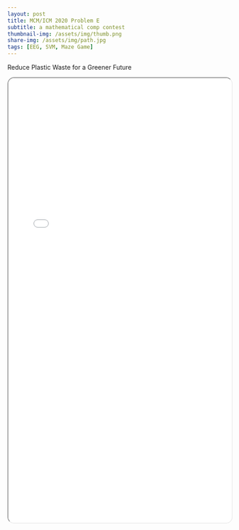 ```yaml
---
layout: post
title: MCM/ICM 2020 Problem E
subtitle: a mathematical comp contest
thumbnail-img: /assets/img/thumb.png
share-img: /assets/img/path.jpg
tags: [EEG, SVM, Maze Game]
---
```


Reduce Plastic Waste for a Greener Future

<iframe 
  src="/assets/pdf/MCM-2012496.pdf" 
  width="100%" 
  height="1000px" 
  style="border-radius: 15px;">
</iframe>
